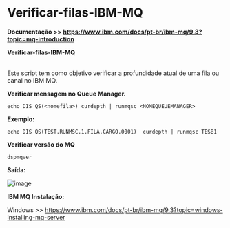 # Verificar-filas-IBM-MQ

<strong>Documentação >> https://www.ibm.com/docs/pt-br/ibm-mq/9.3?topic=mq-introduction</strong>

<strong> Verificar-filas-IBM-MQ </strong>  
<br>
<p> Este script tem como objetivo verificar a profundidade atual de uma fila ou canal no IBM MQ. </p>

<strong> Verificar mensagem no Queue Manager. </strong> 
```
echo DIS QS(<nomefila>) curdepth | runmqsc <NOMEQUEUEMANAGER>
```
<strong> Exemplo: </strong> 
```
echo DIS QS(TEST.RUNMSC.1.FILA.CARGO.0001)  curdepth | runmqsc TESB1
```
<strong>Verificar versão do MQ </strong> 
```
dspmqver
```
<strong> Saída: </strong> 

![image](https://github.com/oanderoficial/Verificar-filas-IBM-MQ/assets/32654298/8f190d4c-485e-4092-8f4b-df149fd6e31f)

<strong> IBM MQ Instalação: </strong>

Windows >> https://www.ibm.com/docs/pt-br/ibm-mq/9.3?topic=windows-installing-mq-server
